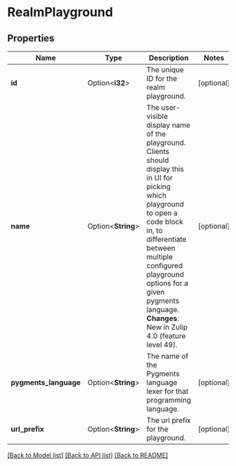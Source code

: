 # RealmPlayground

## Properties

Name | Type | Description | Notes
------------ | ------------- | ------------- | -------------
**id** | Option<**i32**> | The unique ID for the realm playground.  | [optional]
**name** | Option<**String**> | The user-visible display name of the playground.  Clients should display this in UI for picking which playground to open a code block in, to differentiate between multiple configured playground options for a given pygments language.  **Changes**: New in Zulip 4.0 (feature level 49).  | [optional]
**pygments_language** | Option<**String**> | The name of the Pygments language lexer for that programming language.  | [optional]
**url_prefix** | Option<**String**> | The url prefix for the playground.  | [optional]

[[Back to Model list]](../README.md#documentation-for-models) [[Back to API list]](../README.md#documentation-for-api-endpoints) [[Back to README]](../README.md)


